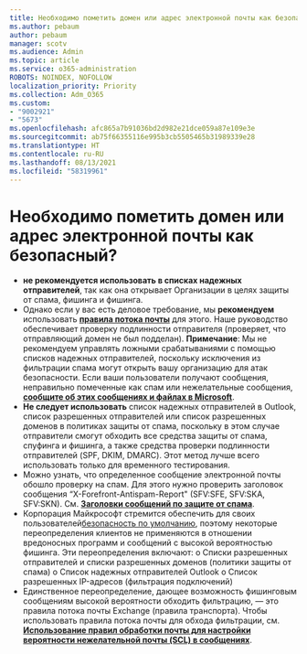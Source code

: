 ```yaml
---
title: Необходимо пометить домен или адрес электронной почты как безопасный?
ms.author: pebaum
author: pebaum
manager: scotv
ms.audience: Admin
ms.topic: article
ms.service: o365-administration
ROBOTS: NOINDEX, NOFOLLOW
localization_priority: Priority
ms.collection: Adm_O365
ms.custom:
- "9002921"
- "5673"
ms.openlocfilehash: afc865a7b91036bd2d982e21dce059a87e109e3e
ms.sourcegitcommit: ab75f66355116e995b3cb5505465b31989339e28
ms.translationtype: HT
ms.contentlocale: ru-RU
ms.lasthandoff: 08/13/2021
ms.locfileid: "58319961"
---
```

# <a name="need-to-mark-a-domain-or-email-sender-safe"></a>Необходимо пометить домен или адрес электронной почты как безопасный?

- **не рекомендуется использовать в списках надежных отправителей**, так как она открывает Организации в целях защиты от спама, фишинга и фишинга.
- Однако если у вас есть деловое требование, мы **рекомендуем** использовать **[правила потока почты](https://docs.microsoft.com/microsoft-365/security/office-365-security/create-safe-sender-lists-in-office-365?view=o365-worldwide#recommended-use-mail-flow-rules)** для этого. Наше руководство обеспечивает проверку подлинности отправителя (проверяет, что отправляющий домен не был подделан). 
    **Примечание**: Мы не рекомендуем управлять ложными срабатываниями с помощью списков надежных отправителей, поскольку исключения из фильтрации спама могут открыть вашу организацию для атак безопасности. Если ваши пользователи получают сообщения, неправильно помеченные как спам или нежелательные сообщения, **[сообщите об этих сообщениях и файлах в Microsoft](https://protection.office.com/reportsubmission)**.
- **Не следует использовать** список надежных отправителей в Outlook, список разрешенных отправителей или список разрешенных доменов в политиках защиты от спама, поскольку в этом случае отправители смогут обходить все средства защиты от спама, спуфинга и фишинга, а также средства проверки подлинности отправителей (SPF, DKIM, DMARC). Этот метод лучше всего использовать только для временного тестирования.
- Можно узнать, что определенное сообщение электронной почты обошло проверку на спам. Для этого нужно проверить заголовок сообщения “X-Forefront-Antispam-Report" (SFV:SFE, SFV:SKA, SFV:SKN). См. **[Заголовки сообщений по защите от спама](https://docs.microsoft.com/microsoft-365/security/office-365-security/anti-spam-message-headers)**.
- Корпорация Майкрософт стремится обеспечить для своих пользователей[безопасность по умолчанию](https://docs.microsoft.com/microsoft-365/security/office-365-security/secure-by-default#exceptions), поэтому некоторые переопределения клиентов не применяются в отношении вредоносных программ и сообщений с высокой вероятностью фишинга. Эти переопределения включают: o   Списки разрешенных отправителей и списки разрешенных доменов (политики защиты от спама) o   Список надежных отправителей Outlook o   Список разрешенных IP-адресов (фильтрация подключений) 
- Единственное переопределение, дающее возможность фишинговым сообщениям высокой вероятности обходить фильтрацию, — это правила потока почты Exchange (правила транспорта). Чтобы использовать правила потока почты для обхода фильтрации, см. **[Использование правил обработки почты для настройки вероятности нежелательной почты (SCL) в сообщениях](https://docs.microsoft.com/microsoft-365/security/office-365-security/use-mail-flow-rules-to-set-the-spam-confidence-level-scl-in-messages)**.